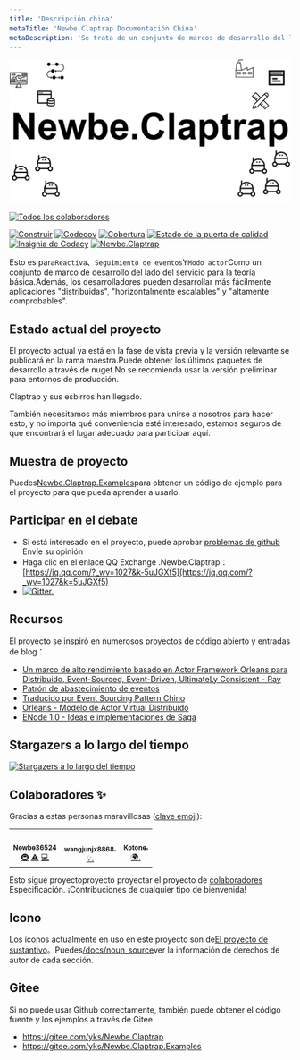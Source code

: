 ```yaml
---
title: 'Descripción china'
metaTitle: 'Newbe.Claptrap Documentación China'
metaDescription: 'Se trata de un conjunto de marcos de desarrollo del lado del servicio basados en "reactivo", "trazabilidad de eventos" y "modo actor" como teorías básicas.Además, los desarrolladores pueden desarrollar más fácilmente aplicaciones "distribuidas", "horizontalmente escalables" y "altamente comprobables".'
---
```


![Newbe.Claptrap](https://raw.githubusercontent.com/newbe36524/Newbe.Claptrap/develop/docs/main_banner.png)

<!-- ALL-CONTRIBUTORS-BADGE:START - Do not remove or modify this section -->
[![Todos los colaboradores](https://img.shields.io/badge/all_contributors-3-orange.svg?style=flat-square)](#contributors-)
<!-- ALL-CONTRIBUTORS-BADGE:END -->

[![Construir](https://github.com/newbe36524/Newbe.Claptrap/workflows/Claptrap/badge.svg)](https://github.com/newbe36524/Newbe.Claptrap/actions) [![Codecov](https://img.shields.io/codecov/c/github/newbe36524/Newbe.Claptrap)](https://codecov.io/gh/newbe36524/Newbe.Claptrap) [![Cobertura](https://sonarcloud.io/api/project_badges/measure?project=newbe36524_Newbe.Claptrap&metric=coverage)](https://sonarcloud.io/dashboard?id=newbe36524_Newbe.Claptrap) [![Estado de la puerta de calidad](https://sonarcloud.io/api/project_badges/measure?project=newbe36524_Newbe.Claptrap&metric=alert_status)](https://sonarcloud.io/dashboard?id=newbe36524_Newbe.Claptrap) [![Insignia de Codacy](https://api.codacy.com/project/badge/Grade/1fd0e7443364414ca0003dab27f9f9b8)](https://www.codacy.com/manual/472158246/Newbe.Claptrap?utm_source=github.com&utm_medium=referral&utm_content=newbe36524/Newbe.Claptrap&utm_campaign=Badge_Grade) [![Newbe.Claptrap](https://img.shields.io/nuget/v/Newbe.Claptrap?label=Newbe.Claptrap%20nuget&logo=Newbe.Claptrap&style=flat-square)](https://www.nuget.org/packages/Newbe.Claptrap/)

Esto es para`Reactiva`、`Seguimiento de eventos`Y`Modo actor`Como un conjunto de marco de desarrollo del lado del servicio para la teoría básica.Además, los desarrolladores pueden desarrollar más fácilmente aplicaciones "distribuidas", "horizontalmente escalables" y "altamente comprobables".

## Estado actual del proyecto

El proyecto actual ya está en la fase de vista previa y la versión relevante se publicará en la rama maestra.Puede obtener los últimos paquetes de desarrollo a través de nuget.No se recomienda usar la versión preliminar para entornos de producción.

Claptrap y sus esbirros han llegado.

También necesitamos más miembros para unirse a nosotros para hacer esto, y no importa qué conveniencia esté interesado, estamos seguros de que encontrará el lugar adecuado para participar aquí.

## Muestra de proyecto

Puedes[Newbe.Claptrap.Examples](https://github.com/newbe36524/Newbe.Claptrap.Examples)para obtener un código de ejemplo para el proyecto para que pueda aprender a usarlo.

## Participar en el debate

- Si está interesado en el proyecto, puede aprobar [problemas de github](https://github.com/newbe36524/Newbe.Claptrap/issues) Envíe su opinión
- Haga clic en el enlace QQ Exchange .Newbe.Claptrap：[https://jq.qq.com/?_wv=1027&k-5uJGXf5](https://jq.qq.com/?_wv=1027&k=5uJGXf5)
- [![Gitter.](https://badges.gitter.im/newbe-claptrap/community.svg)](https://gitter.im/newbe-claptrap/community?utm_source=badge&utm_medium=badge&utm_campaign=pr-badge)

## Recursos

El proyecto se inspiró en numerosos proyectos de código abierto y entradas de blog：

- [Un marco de alto rendimiento basado en Actor Framework Orleans para Distribuido, Event-Sourced, Event-Driven, UltimateLy Consistent - Ray](https://github.com/RayTale/Ray)
- [Patrón de abastecimiento de eventos](https://docs.microsoft.com/en-us/previous-versions/msp-n-p/dn589792%28v%3dpandp.10%29)
- [Traducido por Event Sourcing Pattern Chino](https://www.infoq.cn/article/event-sourcing)
- [Orleans - Modelo de Actor Virtual Distribuido](https://github.com/dotnet/orleans)
- [ENode 1.0 - Ideas e implementaciones de Saga](http://www.cnblogs.com/netfocus/p/3149156.html)

## Stargazers a lo largo del tiempo

[![Stargazers a lo largo del tiempo](https://starchart.cc/newbe36524/Newbe.Claptrap.svg)](https://starchart.cc/newbe36524/Newbe.Claptrap)

## Colaboradores ✨

Gracias a estas personas maravillosas ([clave emoji](https://allcontributors.org/docs/en/emoji-key)):

<!-- ALL-CONTRIBUTORS-LIST:START - Do not remove or modify this section -->
<!-- prettier-ignore-start -->
<!-- markdownlint-disable -->
<table>
  <tr>
    <td align="center"><a href="https://www.newbe.pro"><img src="https://avatars1.githubusercontent.com/u/7685462?v=4" width="100px;" alt=""/><br /><sub><b>Newbe36524</b></sub></a><br /><a href="#infra-newbe36524" title="Infrastructure (Hosting, Build-Tools, etc)">🚇</a> <a href="https://github.com/newbe36524/Newbe.Claptrap/commits?author=newbe36524" title="Tests">⚠️</a> <a href="https://github.com/newbe36524/Newbe.Claptrap/commits?author=newbe36524" title="Code">💻</a></td>
    <td align="center"><a href="https://github.com/wangjunjx8868"><img src="https://avatars3.githubusercontent.com/u/5389565?v=4" width="100px;" alt=""/><br /><sub><b>wangjunjx8868.</b></sub></a><br /><a href="#example-wangjunjx8868" title="Examples">💡.</a></td>
    <td align="center"><a href="https://github.com/kotoneme"><img src="https://avatars3.githubusercontent.com/u/43395111?v=4" width="100px;" alt=""/><br /><sub><b>Kotone.</b></sub></a><br /><a href="#translation-kotoneme" title="Translation">🌍.</a></td>
  </tr>
</table>

<!-- markdownlint-enable -->
<!-- prettier-ignore-end -->
<!-- ALL-CONTRIBUTORS-LIST:END -->

Esto sigue proyectoproyecto proyectar el proyecto de [colaboradores](https://github.com/all-contributors/all-contributors) Especificación. ¡Contribuciones de cualquier tipo de bienvenida!

## Icono

Los iconos actualmente en uso en este proyecto son de[El proyecto de sustantivo](https://thenounproject.com/)。Puedes[/docs/noun_source](https://github.com/newbe36524/Newbe.Claptrap/tree/master/docs/noun_source)ver la información de derechos de autor de cada sección.

## Gitee

Si no puede usar Github correctamente, también puede obtener el código fuente y los ejemplos a través de Gitee.

- <https://gitee.com/yks/Newbe.Claptrap>
- <https://gitee.com/yks/Newbe.Claptrap.Examples>

